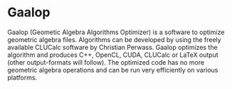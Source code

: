 # Gaalop
Gaalop (Geometic Algebra Algorithms Optimizer) is a software to optimize geometric algebra files. Algorithms can be developed by using the freely available CLUCalc software by Christian Perwass. Gaalop optimizes the algorithm and produces C++, OpenCL, CUDA, CLUCalc or LaTeX output (other output-formats will follow). The optimized code has no more geometric algebra operations and can be run very efficiently on various platforms.
